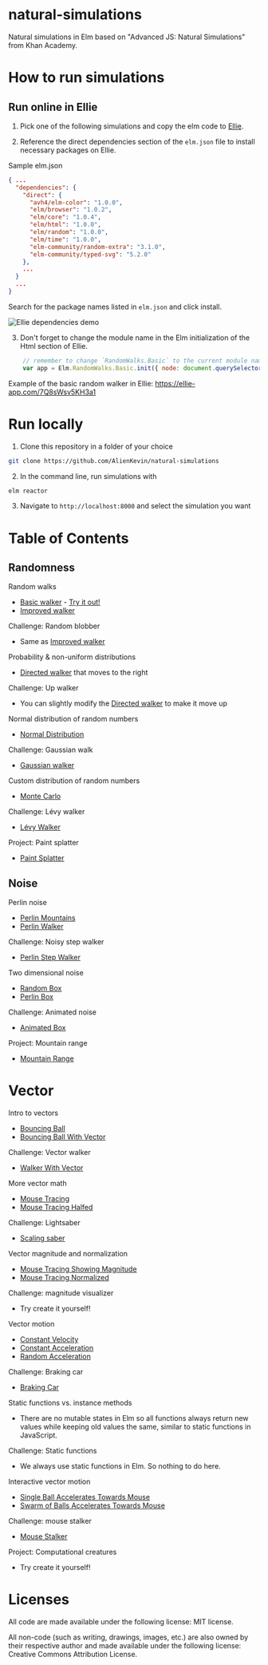 # natural-simulations
Natural simulations in Elm based on "Advanced JS: Natural Simulations" from Khan Academy.

# How to run simulations
## Run online in Ellie
1. Pick one of the following simulations and copy the elm code to [Ellie](https://ellie-app.com/new). 

2. Reference the direct dependencies section of the `elm.json` file to install necessary packages on Ellie.

Sample elm.json
```json
{ ...
  "dependencies": {
    "direct": {
      "avh4/elm-color": "1.0.0",
      "elm/browser": "1.0.2",
      "elm/core": "1.0.4",
      "elm/html": "1.0.0",
      "elm/random": "1.0.0",
      "elm/time": "1.0.0",
      "elm-community/random-extra": "3.1.0",
      "elm-community/typed-svg": "5.2.0"
    },
    ...
  }
  ...
}
```

Search for the package names listed in `elm.json` and click install.

![Ellie dependencies demo](./media/ellie-dependencies-demo.png)

3. Don't forget to change the module name in the Elm initialization of the Html section of Ellie.

```js
    // remember to change `RandomWalks.Basic` to the current module name
    var app = Elm.RandomWalks.Basic.init({ node: document.querySelector('main') })
```

Example of the basic random walker in Ellie:
https://ellie-app.com/7Q8sWsv5KH3a1

# Run locally
1. Clone this repository in a folder of your choice
```bash
git clone https://github.com/AlienKevin/natural-simulations
```
2. In the command line, run simulations with
```bash
elm reactor
```
3. Navigate to `http://localhost:8000` and select the simulation you want

# Table of Contents
## Randomness
Random walks
  - [Basic walker](./src/RandomWalks/Basic.elm) - [Try it out!](https://ellie-app.com/7Q8sWsv5KH3a1)
  - [Improved walker](./src/RandomWalks/Improved.elm)

Challenge: Random blobber
  - Same as [Improved walker](./src/RandomWalks/Improved.elm)

Probability & non-uniform distributions
  - [Directed walker](./src/RandomWalks/Directed.elm) that moves to the right

Challenge: Up walker
  - You can slightly modify the [Directed walker](./src/RandomWalks/Directed.elm) to make it move up

Normal distribution of random numbers
  - [Normal Distribution](./src/RandomWalks/NormalDistribution.elm)

Challenge: Gaussian walk
  - [Gaussian walker](./src/RandomWalks/Gaussian.elm)

Custom distribution of random numbers
  - [Monte Carlo](./src/RandomWalks/MonteCarlo.elm)

Challenge: Lévy walker
  - [Lévy Walker](./src/RandomWalks/Levy.elm)

Project: Paint splatter
  - [Paint Splatter](./src/RandomWalks/PaintSplatter.elm)

## Noise
Perlin noise
  - [Perlin Mountains](./src/Noise/Perlin.elm)
  - [Perlin Walker](./src/Noise/PerlinWalker.elm)

Challenge: Noisy step walker
  - [Perlin Step Walker](./src/Noise/PerlinStepWalker.elm)

Two dimensional noise
  - [Random Box](./src/Noise/RandomBox.elm)
  - [Perlin Box](./src/Noise/PerlinBox.elm)

Challenge: Animated noise
  - [Animated Box](./src/Noise/AnimatedBox.elm)

Project: Mountain range
  - [Mountain Range](./src/Noise/MountainRange.elm)

# Vector
Intro to vectors
  - [Bouncing Ball](./src/Vector/BouncingBall.elm)
  - [Bouncing Ball With Vector](./src/Vector/BouncingBallWithVector.elm)

Challenge: Vector walker
  - [Walker With Vector](./src/Vector/WalkerWithVector.elm)

More vector math
  - [Mouse Tracing](./src/Vector/MouseTracing.elm)
  - [Mouse Tracing Halfed](./src/Vector/MouseTracingScaled.elm)

Challenge: Lightsaber
  - [Scaling saber](./src/Vector/ScalingSaber.elm)

Vector magnitude and normalization
  - [Mouse Tracing Showing Magnitude](./src/Vector/MouseTracingWithMagnitude.elm)
  - [Mouse Tracing Normalized](./src/Vector/MouseTracingNormalized.elm)

Challenge: magnitude visualizer
  - Try create it yourself!

Vector motion
  - [Constant Velocity](./src/Vector/ConstantVelocity.elm)
  - [Constant Acceleration](./src/Vector/ConstantAcceleration.elm)
  - [Random Acceleration](./src/Vector/RandomAcceleration.elm)

Challenge: Braking car
  - [Braking Car](./src/Vector/BrakingCar.elm)

Static functions vs. instance methods
  - There are no mutable states in Elm so all functions always return new values while keeping old values the same, similar to static functions in JavaScript.

Challenge: Static functions
  - We always use static functions in Elm. So nothing to do here.

Interactive vector motion
  - [Single Ball Accelerates Towards Mouse](./src/Vector/AccelerateTowardsMouse.elm)
  - [Swarm of Balls Accelerates Towards Mouse](./src/Vector/GroupAccelerateTowardsMouse.elm)

Challenge: mouse stalker
  - [Mouse Stalker](./src/Vector/MouseStalker.elm)

Project: Computational creatures
  - Try create it yourself!

# Licenses
All code are made available under the following license: MIT license.

All non-code (such as writing, drawings, images, etc.) are also owned by their respective author and made available under the following license: Creative Commons Attribution License.